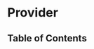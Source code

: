 <script lang="ts">
  import { findClasses, findTypeAliases, findInterfaces, findFunctions, ClassInfo, ReflectionKind, } from './../.vitepress/ast-utils';
  import { buildTableOfContent, buildPage } from './../scripts/build';

  const project = (await import(/* @vite-ignore */ './../build/typedoc-ast.json').then(
    module => module.default,
  )) as ProjectReflection;

  // console.log(await buildPage(project, 'Provider', await buildTableOfContent(project, 'Provider')))

  export default {
    name: 'Provider',
    data() {
      return {
        classes: [],
        classesNames: [],
        interfaces: [],
        interfacesNames: [],
        typeAliases: [],
        typeAliasesNames: [],
        functions: [],
        functionsNames: [],
        tableOfContent: [],
        pageContent: {},
      };
    },
    async created() {
      this.classes = await findClasses(project, 'Provider');
      this.classesNames = this.classes.map((c: ClassInfo) => c.name);
      this.interfaces = await findInterfaces(project, 'Provider');

      this.interfacesNames = this.interfaces.map((c: ClassInfo) => c.name);
      this.typeAliases = await findTypeAliases(project, 'Provider');
      this.typeAliasesNames = this.typeAliases.map((c: ClassInfo) => c.name);
      this.functions = await findFunctions(project, 'Provider');
      this.functionsNames = this.functions.map((c: ClassInfo) => c.name);
      this.tableOfContent = await buildTableOfContent(project, 'Provider');
      this.pageContent = await buildPage(project, 'Provider', this.tableOfContent);

    },
  };
</script>

# Provider

## Table of Contents

<TableOfContentComponent :tocData="tableOfContent" />

<PageContentComponent :page="pageContent" />
